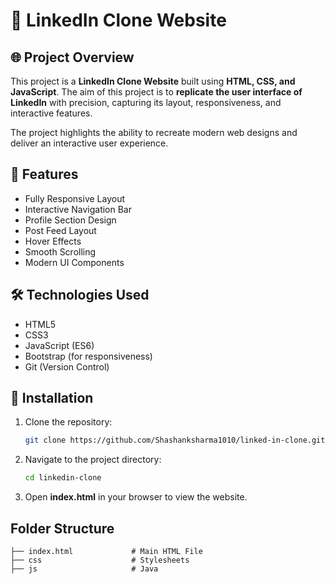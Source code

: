 # 🔗 LinkedIn Clone Website

## 🌐 Project Overview
This project is a **LinkedIn Clone Website** built using **HTML, CSS, and JavaScript**. The aim of this project is to **replicate the user interface of LinkedIn** with precision, capturing its layout, responsiveness, and interactive features.

The project highlights the ability to recreate modern web designs and deliver an interactive user experience.

## 🔑 Features
- Fully Responsive Layout
- Interactive Navigation Bar
- Profile Section Design
- Post Feed Layout
- Hover Effects
- Smooth Scrolling
- Modern UI Components

## 🛠️ Technologies Used
- HTML5
- CSS3
- JavaScript (ES6)
- Bootstrap (for responsiveness)
- Git (Version Control)

## 📌 Installation
1. Clone the repository:
   ```bash
   git clone https://github.com/Shashanksharma1010/linked-in-clone.git
   ```
2. Navigate to the project directory:
   ```bash
   cd linkedin-clone
   ```
3. Open **index.html** in your browser to view the website.

## Folder Structure
```
├── index.html             # Main HTML File
├── css                    # Stylesheets
├── js                     # Java
